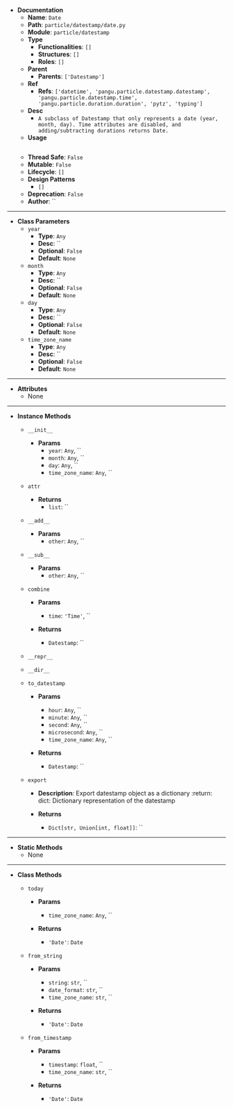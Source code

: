 - **Documentation**
    - **Name**: `Date`
    - **Path**: `particle/datestamp/date.py`
    - **Module**: `particle/datestamp`
    - **Type**
        - **Functionalities**: `[]`
        - **Structures**: `[]`
        - **Roles**: `[]`
    - **Parent**
        - **Parents**: `['Datestamp']`
    - **Ref**
        - **Refs**: `['datetime', 'pangu.particle.datestamp.datestamp', 'pangu.particle.datestamp.time', 'pangu.particle.duration.duration', 'pytz', 'typing']`
    - **Desc**
        - `A subclass of Datestamp that only represents a date (year, month, day).
Time attributes are disabled, and adding/subtracting durations returns Date.`
    - **Usage**
        ```python
        
        ```
    - **Thread Safe**: `False`
    - **Mutable**: `False`
    - **Lifecycle**: `[]`
    - **Design Patterns**
        - `[]`
    - **Deprecation**: `False`
    - **Author**: ``

---

- **Class Parameters**
    - `year`
        - **Type**: `Any`
        - **Desc**: ``
        - **Optional**: `False`
        - **Default**: `None`
    - `month`
        - **Type**: `Any`
        - **Desc**: ``
        - **Optional**: `False`
        - **Default**: `None`
    - `day`
        - **Type**: `Any`
        - **Desc**: ``
        - **Optional**: `False`
        - **Default**: `None`
    - `time_zone_name`
        - **Type**: `Any`
        - **Desc**: ``
        - **Optional**: `False`
        - **Default**: `None`

---

- **Attributes**
    - None

---

- **Instance Methods**
    - `__init__`

        - **Params**
            - `year`: `Any`, ``
            - `month`: `Any`, ``
            - `day`: `Any`, ``
            - `time_zone_name`: `Any`, ``



    - `attr`


        - **Returns**
            - `list`: ``


    - `__add__`

        - **Params**
            - `other`: `Any`, ``



    - `__sub__`

        - **Params**
            - `other`: `Any`, ``



    - `combine`

        - **Params**
            - `time`: `'Time'`, ``

        - **Returns**
            - `Datestamp`: ``


    - `__repr__`




    - `__dir__`




    - `to_datestamp`

        - **Params**
            - `hour`: `Any`, ``
            - `minute`: `Any`, ``
            - `second`: `Any`, ``
            - `microsecond`: `Any`, ``
            - `time_zone_name`: `Any`, ``

        - **Returns**
            - `Datestamp`: ``


    - `export`
        - **Description**: Export datestamp object as a dictionary
:return: dict: Dictionary representation of the datestamp


        - **Returns**
            - `Dict[str, Union[int, float]]`: ``



---

- **Static Methods**
    - None

---

- **Class Methods**
    - `today`
        
        - **Params**
            - `time_zone_name`: `Any`, ``

        - **Returns**
            - `'Date'`: `Date`

    - `from_string`
        
        - **Params**
            - `string`: `str`, ``
            - `date_format`: `str`, ``
            - `time_zone_name`: `str`, ``

        - **Returns**
            - `'Date'`: `Date`

    - `from_timestamp`
        
        - **Params**
            - `timestamp`: `float`, ``
            - `time_zone_name`: `str`, ``

        - **Returns**
            - `'Date'`: `Date`

